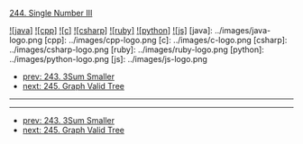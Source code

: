 [244. Single Number III](https://leetcode.com/problems/single-number-iii/)

[![java]](../java/244-single-number-iii.md)
[![cpp]](../cpp/244-single-number-iii.md)
[![c]](../c/244-single-number-iii.md)
[![csharp]](../csharp/244-single-number-iii.md)
[![ruby]](../ruby/244-single-number-iii.md)
[![python]](../python/244-single-number-iii.md)
[![js]](../js/244-single-number-iii.md)
[java]: ../images/java-logo.png
[cpp]: ../images/cpp-logo.png
[c]: ../images/c-logo.png
[csharp]: ../images/csharp-logo.png
[ruby]: ../images/ruby-logo.png
[python]: ../images/python-logo.png
[js]: ../images/js-logo.png

- [prev: 243. 3Sum Smaller](243-3sum-smaller.md)
- [next: 245. Graph Valid Tree](245-graph-valid-tree.md)

---


---

- [prev: 243. 3Sum Smaller](243-3sum-smaller.md)
- [next: 245. Graph Valid Tree](245-graph-valid-tree.md)
